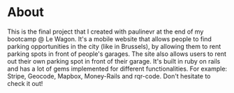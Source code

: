 
# About

This is the final project that I created with paulinevr at the end of my bootcamp @ Le Wagon. It's a mobile website that allows people to find parking opportunities in the city (like in Brussels), by allowing them to rent parking spots in front of people's garages. The site also allows users to rent out their own parking spot in front of their garage. It's built in ruby on rails and has a lot of gems implemented for different functionalities. For example: Stripe, Geocode, Mapbox, Money-Rails and rqr-code. Don't hesitate to check it out!
